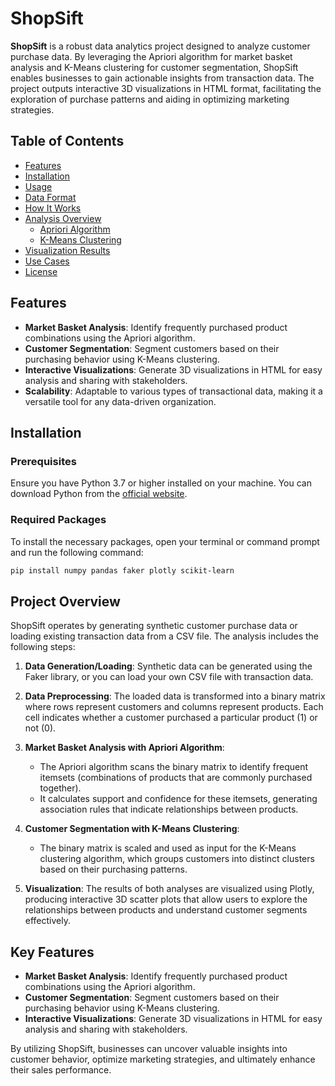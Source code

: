 # ShopSift

**ShopSift** is a robust data analytics project designed to analyze customer purchase data. By leveraging the Apriori algorithm for market basket analysis and K-Means clustering for customer segmentation, ShopSift enables businesses to gain actionable insights from transaction data. The project outputs interactive 3D visualizations in HTML format, facilitating the exploration of purchase patterns and aiding in optimizing marketing strategies.

## Table of Contents
- [Features](#features)
- [Installation](#installation)
- [Usage](#usage)
- [Data Format](#data-format)
- [How It Works](#how-it-works)
- [Analysis Overview](#analysis-overview)
  - [Apriori Algorithm](#apriori-algorithm)
  - [K-Means Clustering](#k-means-clustering)
- [Visualization Results](#visualization-results)
- [Use Cases](#use-cases)
- [License](#license)

## Features
- **Market Basket Analysis**: Identify frequently purchased product combinations using the Apriori algorithm.
- **Customer Segmentation**: Segment customers based on their purchasing behavior using K-Means clustering.
- **Interactive Visualizations**: Generate 3D visualizations in HTML for easy analysis and sharing with stakeholders.
- **Scalability**: Adaptable to various types of transactional data, making it a versatile tool for any data-driven organization.

## Installation

### Prerequisites
Ensure you have Python 3.7 or higher installed on your machine. You can download Python from the [official website](https://www.python.org/downloads/).

### Required Packages
To install the necessary packages, open your terminal or command prompt and run the following command:

```bash
pip install numpy pandas faker plotly scikit-learn

```



## Project Overview

ShopSift operates by generating synthetic customer purchase data or loading existing transaction data from a CSV file. The analysis includes the following steps:

1. **Data Generation/Loading**: Synthetic data can be generated using the Faker library, or you can load your own CSV file with transaction data.

2. **Data Preprocessing**: The loaded data is transformed into a binary matrix where rows represent customers and columns represent products. Each cell indicates whether a customer purchased a particular product (1) or not (0).

3. **Market Basket Analysis with Apriori Algorithm**:
   - The Apriori algorithm scans the binary matrix to identify frequent itemsets (combinations of products that are commonly purchased together).
   - It calculates support and confidence for these itemsets, generating association rules that indicate relationships between products.

4. **Customer Segmentation with K-Means Clustering**:
   - The binary matrix is scaled and used as input for the K-Means clustering algorithm, which groups customers into distinct clusters based on their purchasing patterns.

5. **Visualization**: The results of both analyses are visualized using Plotly, producing interactive 3D scatter plots that allow users to explore the relationships between products and understand customer segments effectively.

## Key Features
- **Market Basket Analysis**: Identify frequently purchased product combinations using the Apriori algorithm.
- **Customer Segmentation**: Segment customers based on their purchasing behavior using K-Means clustering.
- **Interactive Visualizations**: Generate 3D visualizations in HTML for easy analysis and sharing with stakeholders.

By utilizing ShopSift, businesses can uncover valuable insights into customer behavior, optimize marketing strategies, and ultimately enhance their sales performance.
